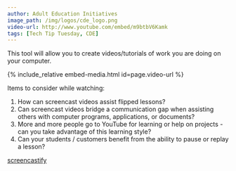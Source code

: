 ```yaml
---
author: Adult Education Initiatives
image_path: /img/logos/cde_logo.png
video-url: http://www.youtube.com/embed/m9btbV6Kamk
tags: [Tech Tip Tuesday, CDE]
---
```

This tool will allow you to create videos/tutorials of work you are doing on your computer.

{% include_relative embed-media.html id=page.video-url %}

Items to consider while watching:

  1.  How can screencast videos assist flipped lessons?
  2.  Can screencast videos bridge a communication gap when assisting others with computer programs, applications, or documents?
  3.  More and more people go to YouTube for learning or help on projects - can you take advantage of this learning style?
  4.  Can your students / customers benefit from the ability to pause or replay a lesson?

[screencastify](https://www.screencastify.com/)
